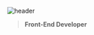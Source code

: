 ![header](https://capsule-render.vercel.app/api?type=waving&text=Honey-Bi&fontColor=000&fontAlign=80)
> <b>Front-End Developer</b>
